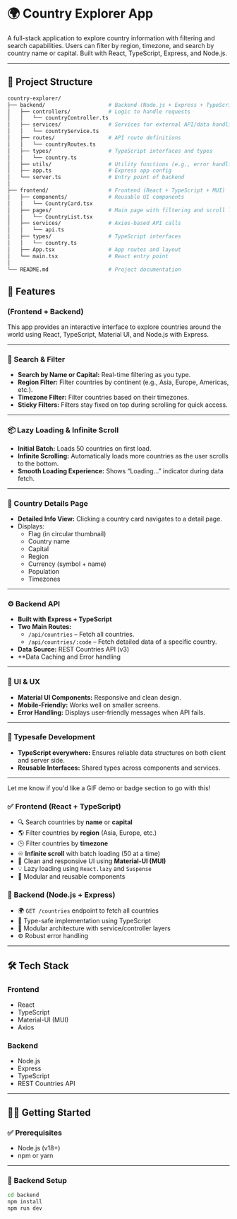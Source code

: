 # 🌍 Country Explorer App

A full-stack application to explore country information with filtering and search capabilities. Users can filter by region, timezone, and search by country name or capital. Built with React, TypeScript, Express, and Node.js.

---

## 📁 Project Structure

```bash
country-explorer/
├── backend/                    # Backend (Node.js + Express + TypeScript)
│   ├── controllers/            # Logic to handle requests
│   │   └── countryController.ts
│   ├── services/               # Services for external API/data handling
│   │   └── countryService.ts
│   ├── routes/                 # API route definitions
│   │   └── countryRoutes.ts
│   ├── types/                  # TypeScript interfaces and types
│   │   └── country.ts
│   ├── utils/                  # Utility functions (e.g., error handling)
│   ├── app.ts                  # Express app config
│   └── server.ts               # Entry point of backend
│
├── frontend/                   # Frontend (React + TypeScript + MUI)
│   ├── components/             # Reusable UI components
│   │   └── CountryCard.tsx
│   ├── pages/                  # Main page with filtering and scroll logic
│   │   └── CountryList.tsx
│   ├── services/               # Axios-based API calls
│   │   └── api.ts
│   ├── types/                  # TypeScript interfaces
│   │   └── country.ts
│   ├── App.tsx                 # App routes and layout
│   └── main.tsx                # React entry point
│
└── README.md                   # Project documentation

```


## 🚀 Features

### (Frontend + Backend)

This app provides an interactive interface to explore countries around the world using React, TypeScript, Material UI, and Node.js with Express.

---

### 🔎 Search & Filter
- **Search by Name or Capital:** Real-time filtering as you type.
- **Region Filter:** Filter countries by continent (e.g., Asia, Europe, Americas, etc.).
- **Timezone Filter:** Filter countries based on their timezones.
- **Sticky Filters:** Filters stay fixed on top during scrolling for quick access.

---

### 📦 Lazy Loading & Infinite Scroll
- **Initial Batch:** Loads 50 countries on first load.
- **Infinite Scrolling:** Automatically loads more countries as the user scrolls to the bottom.
- **Smooth Loading Experience:** Shows “Loading…” indicator during data fetch.

---

### 📄 Country Details Page
- **Detailed Info View:** Clicking a country card navigates to a detail page.
- Displays:
  - Flag (in circular thumbnail)
  - Country name
  - Capital
  - Region
  - Currency (symbol + name)
  - Population
  - Timezones

---

### ⚙️ Backend API
- **Built with Express + TypeScript**
- **Two Main Routes:**
  - `/api/countries` – Fetch all countries.
  - `/api/countries/:code` – Fetch detailed data of a specific country.
- **Data Source:** REST Countries API (v3)
- **Data Caching and Error handling

---

### 💅 UI & UX
- **Material UI Components:** Responsive and clean design.
- **Mobile-Friendly:** Works well on smaller screens.
- **Error Handling:** Displays user-friendly messages when API fails.

---

### 🧪 Typesafe Development
- **TypeScript everywhere:** Ensures reliable data structures on both client and server side.
- **Reusable Interfaces:** Shared types across components and services.

---

Let me know if you'd like a GIF demo or badge section to go with this!


### ✅ Frontend (React + TypeScript)

- 🔍 Search countries by **name** or **capital**
- 🌎 Filter countries by **region** (Asia, Europe, etc.)
- 🕒 Filter countries by **timezone**
- ♾️ **Infinite scroll** with batch loading (50 at a time)
- 🧊 Clean and responsive UI using **Material-UI (MUI)**
- 💡 Lazy loading using `React.lazy` and `Suspense`
- 🧱 Modular and reusable components

### 🔧 Backend (Node.js + Express)

- 🌍 `GET /countries` endpoint to fetch all countries
- 🧪 Type-safe implementation using TypeScript
- 🧱 Modular architecture with service/controller layers
- ⚙️ Robust error handling

---

## 🛠️ Tech Stack

### Frontend
- React
- TypeScript
- Material-UI (MUI)
- Axios

### Backend
- Node.js
- Express
- TypeScript
- REST Countries API

---

## 🧑‍💻 Getting Started

### ✅ Prerequisites

- Node.js (v18+)
- npm or yarn

---

### 🔧 Backend Setup

```bash
cd backend
npm install
npm run dev
